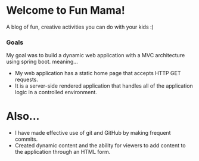 # Welcome to Fun Mama!
A blog of fun, creative activities you can do with your kids :)


### Goals
My goal was to build a dynamic web application with a MVC architecture using spring boot.
meaning...
- My web application has a static home page that accepts HTTP GET requests.
- It is a server-side rendered application that handles all of the application logic in a controlled environment.

# Also...

- I have made effective use of git and GitHub by making frequent commits.
- Created dynamic content and the ability for viewers to add content to the application through an HTML form.
  
